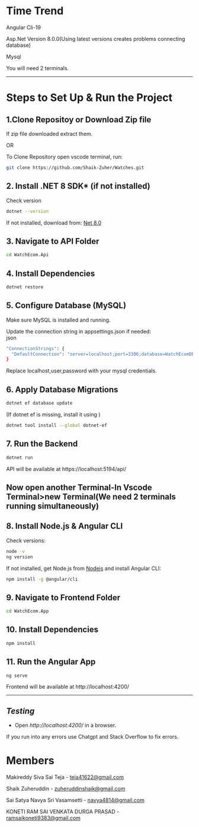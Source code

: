 # Time Trend

Angular Cli-19

Asp.Net Version 8.0.0(Using latest versions creates problems connecting database)

Mysql


You will need 2 terminals.

---

# Steps to Set Up & Run the Project 


## 1.Clone Repositoy or Download Zip file

If zip file downloaded extract them.

OR

To Clone Repository
open vscode terminal, run:

```bash
git clone https://github.com/Shaik-Zuher/Watches.git
```

## 2. Install .NET 8 SDK* (if not installed)  

Check version

```bash
dotnet --version
```

If not installed, download from: [Net 8.0](https://dotnet.microsoft.com/en-us/download/dotnet/8.0)

## 3. Navigate to API Folder

```bash
cd WatchEcom.Api
```

## 4. Install Dependencies

```bash
dotnet restore
```

## 5. Configure Database (MySQL)

Make sure MySQL is installed and running.  

Update the connection string in appsettings.json if needed:  
json

```bash
"ConnectionStrings": {
  "DefaultConnection": "server=localhost;port=3306;database=WatchEcomDB;user=root;password=YourPassword;"
}
```

Replace localhost,user,password with your mysql credentials.

## 6. Apply Database Migrations

```bash
dotnet ef database update
```

(If dotnet ef is missing, install it using )  

```bash
dotnet tool install --global dotnet-ef
```
## 7. Run the Backend
```bash
dotnet run
```
API will be available at https://localhost:5194/api/

## Now open another Terminal-In Vscode Terminal>new Terminal(We need 2 terminals running simultaneously)
## 8. Install Node.js & Angular CLI
Check versions:  
```bash
node -v
ng version
```
If not installed, get Node.js from [Nodejs](https://nodejs.org/) and install Angular CLI:  
```bash
npm install -g @angular/cli
```

## 9. Navigate to Frontend Folder

```bash
cd WatchEcom.App
```

## 10. Install Dependencies
```bash
npm install
```


## 11. Run the Angular App
```bash
ng serve
```

Frontend will be available at http://localhost:4200/

---

## *Testing*
- Open *http://localhost:4200/* in a browser.

If you run into any errors use Chatgpt and Stack Overflow to fix errors.

# Members
Makireddy Siva Sai Teja - teja41622@gmail.com

Shaik Zuheruddin - zuheruddinshaik@gmail.com

Sai Satya Navya Sri Vasamsetti - navya4814@gmail.com 

KONETI RAM SAI VENKATA DURGA PRASAD - ramsaikoneti9383@gmail.com